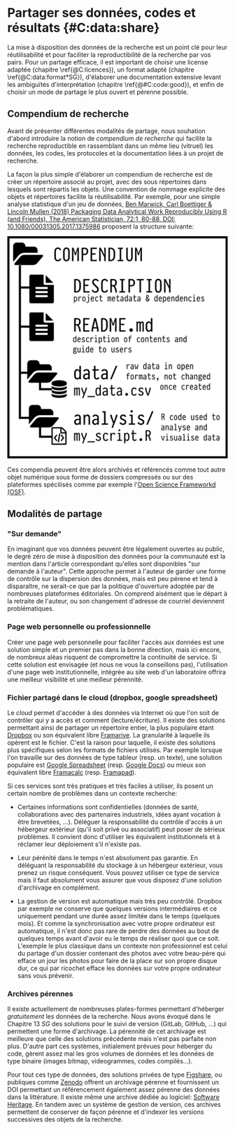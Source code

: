 # Partager ses données, codes et résultats  {#C:data:share}

La mise à disposition des données de la recherche est un point clé pour leur
réutilisabilité et pour faciliter la reproductibilité de la recherche par vos
pairs. Pour un partage efficace, il est important de choisir une license
adaptée (chapitre \ref{@C:licences}), un format adapté (chapitre
\ref{@C:data:format*SG}), d'élaborer une documentation extensive levant les
ambiguïtés d'interprétation (chapitre \ref{@#C:code:good}), et enfin de choisir
un mode de partage le plus ouvert et pérenne possible.


## Compendium de recherche

Avant de présenter différentes modalités de partage, nous souhation d'abord
introduire la notion de *compendium de recherche* qui facilite la recherche
reproductible en rassemblant dans un même lieu (vitruel) les données, les
codes, les protocoles et la documentation liées à un projet de recherche.

La façon la plus simple d'élaborer un compendium de recherche est de créer un
répertoire associé au projet, avec des sous répertoires dans lesquels sont
répartis les objets. Une convention de nommage explicite des objets et
répertoires facilite la réutilisabilité. Par exemple, pour une simple analyse
statistique d'un jeu de données, [Ben Marwick, Carl Boettiger & Lincoln Mullen
(2018) Packaging Data Analytical Work Reproducibly Using R (and Friends), The
American Statistician, 72:1, 80-88, DOI: 10.1080/00031305.2017.1375986]()
proposent la structure suivante:

![](img/compendium.png)

Ces compendia peuvent être alors archivés et référencés comme tout autre objet
numérique sous forme de dossiers compressés ou sur des plateformes spécilisés
comme par exemple l'[Open Science Frameworkd (OSF)](https://osf.io/).

## Modalités de partage

### "Sur demande" 

En imaginant que vos données peuvent être légalement ouvertes au public, le
degré zéro de mise à disposition des données pour la communauté est la mention
dans l'article correspondant qu'elles sont disponibles "sur demande à
l'auteur".  Cette approche permet à l'auteur de garder une forme de contrôle
sur la dispersion des données, mais est peu pérene et tend à disparaître, ne
serait-ce que par la politique d'ouverture adoptée par de nombreuses
plateformes éditoriales.  On comprend aisément que le départ à la retraite de
l'auteur, ou son changement d'adresse de courriel deviennent problématiques.

### Page web personnelle ou professionnelle

Créer une page web personnelle pour faciliter l'accès aux données est une
solution simple et un premier pas dans la bonne direction, mais ici encore, de
nombreux aléas risquent de compromettre la continuité de service. Si cette
solution est envisagée (et nous ne vous la conseillons pas), l'utilisation
d'une page web institutionnelle, intégrée au site web d'un laboratoire offrira
une meilleur visibilité et une meilleur pérennité.

### Fichier partagé dans le cloud (dropbox, google spreadsheet)

Le *cloud* permet d'accéder à des données via Internet où que l'on soit de
contrôler qui y a accès et comment (lecture/écriture). Il existe des solutions
permettant ainsi de partager un répertoire entier, la plus populaire étant
[Dropbox](https://www.dropbox.com/) ou son équivalent libre
[Framarive](https://framadrive.org/login). La granularité à laquelle ils
opèrent est le fichier. C'est la raison pour laquelle, il existe des solutions
plus spécifiques selon les formats de fichiers utilisés. Par exemple lorsque
l'on travaille sur des données de type tableur (resp. un texte), une solution
populaire est [Google Spreadsheet](https://spreadsheets.google.com/)
(resp. [Google Docs](https://docs.google.com/)) ou mieux son équivalent libre
[Framacalc](https://framacalc.org/) (resp. [Framapad](https://framapad.org/)).

Si ces services sont très pratiques et très faciles à utiliser, ils posent un
certain nombre de problèmes dans un contexte recherche:

* Certaines informations sont confidentielles (données de santé, collaborations
  avec des partenaires industriels, idées ayant vocation à être brevetées,
  ...). Déléguer la responsabilité du contrôle d'accès à un hébergeur extérieur
  (qu'il soit privé ou associatif) peut poser de sérieux problèmes. Il convient
  donc d'utiliser les équivalent institutionnels et à réclamer leur déploiement
  s'il n'existe pas.
  
* Leur pérénité dans le temps n'est absolument pas garantie. En déléguant la
  responsabilité du stockage à un hébergeur extérieur, vous prenez un risque
  conséquent. Vous pouvez utiliser ce type de service mais il faut absolument
  vous assurer que vous disposez d'une solution d'archivage en complément.
  
* La gestion de version est automatique mais très peu contrôlé. Dropbox par
  exemple ne conserve que quelques versions intermédiaires et ce uniquement
  pendant une durée assez limitée dans le temps (quelques mois). Et comme la
  synchronisation avec votre propre ordinateur est automatique, il n'est donc
  pas rare de perdre des données au bout de quelques temps avant d'avoir eu le
  temps de réaliser quoi que ce soit. L'exemple le plus classique dans un
  contexte non professionnel est celui du partage d'un dossier contenant des
  photos avec votre beau-père qui efface un jour les photos pour faire de la
  place sur son propre disque dur, ce qui par ricochet efface les données sur
  votre propre ordinateur sans vous prévenir.

### Archives pérennes

Il existe actuellement de nombreuses plates-formes permettant d'héberger
_gratuitement_ les données de la recherche.  Nous avons évoqué dans le Chapitre
13 *SG* des solutions pour le suivi de version (GitLab, GitHub, ...) qui
permettent une forme d'archivage. La pérennité de cet archivage est meilleure
que celle des solutions précédente mais n'est pas parfaite non plus. D'autre
part ces systèmes, initialement prévues pour héberger du code, gèrent assez mal
les gros volumes de données et les données de type binaire (images bitmap,
videogrammes, codes compilés...).

Pour tout ces type de données, des solutions privées de type
[Figshare](https://figshare.com), ou publiques comme
[Zenodo](https://zenodo.org) offrent un archivage pérenne et fournissent un DOI
permettant un référencement également assez pérenne des données dans la
littérature. Il existe même une archive dédiée au logiciel: [Software
Heritage](https://www.softwareheritage.org). En tandem avec un système de
gestion de version, ces archives permettent de conserver de façon pérenne et
d'indexer les versions successives des objets de la recherche.


<!--
## Compendium de recherche

Pour aller encore plus loin que le document computationnel, la notion de *compendium* de 
recherche allie l'ensemble des données d'entrée nécessaires au code et au texte narratif déjà 
contenu dans un document computationnel. 

Un compendium peut également contenir la description de l'environnement computationnel utilisé
pour obtenir ces résultats.

[*SG*] [REF https://biostats.bepress.com/bioconductor/paper2/]

## Meta-compendia ???

OSF
-->
